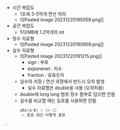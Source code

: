 - 시간 복잡도
	- 1초에 3-5억개 연산 처리
	- ![[Pasted image 20231220185059.png]]
- 공간 복잡도
	- 512MB에 1.2억개의 int
- 정수 자료형
	- ![[Pasted image 20231220190959.png]]
- 실수 자료형
	- ![[Pasted image 20231220191215.png]]
		- sign : 부호
		- exponenet : 지수
		- fraction : 유효숫자
	- 실수의 저장 / 연산 과정에서 반드시 오차 발생
		- 실수 자료형은 double을 사용 (오차허용)
	- double에 long long 범위 정수 함부로 담으면 안됨
	- 실수를 비교할 때는 등호를 사용하면 안됨
	  ```c++
	  abs(a-b) < 1e-12
	  -> 등호 대신 이렇게 표현
```
- 
